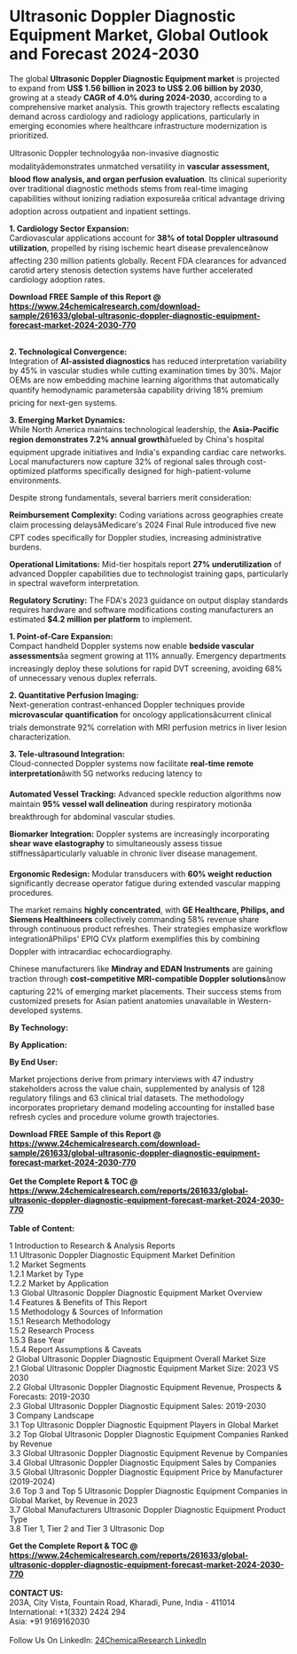 <h1>Ultrasonic Doppler Diagnostic Equipment Market, Global Outlook and Forecast 2024-2030</h1><p>The global <strong>Ultrasonic Doppler Diagnostic Equipment market</strong> is projected to expand from <strong>US$ 1.56 billion in 2023 to US$ 2.06 billion by 2030</strong>, growing at a steady <strong>CAGR of 4.0% during 2024-2030</strong>, according to a comprehensive market analysis. This growth trajectory reflects escalating demand across cardiology and radiology applications, particularly in emerging economies where healthcare infrastructure modernization is prioritized.</p><p>Ultrasonic Doppler technologyâa non-invasive diagnostic modalityâdemonstrates unmatched versatility in <strong>vascular assessment, blood flow analysis, and organ perfusion evaluation</strong>. Its clinical superiority over traditional diagnostic methods stems from real-time imaging capabilities without ionizing radiation exposureâa critical advantage driving adoption across outpatient and inpatient settings.</p><p><strong>1. Cardiology Sector Expansion:</strong><br>
Cardiovascular applications account for <strong>38% of total Doppler ultrasound utilization</strong>, propelled by rising ischemic heart disease prevalenceânow affecting 230 million patients globally. Recent FDA clearances for advanced carotid artery stenosis detection systems have further accelerated cardiology adoption rates.</p><div><b>Download FREE Sample of this Report @ 
            <a href="https://www.24chemicalresearch.com/download-sample/261633/global-ultrasonic-doppler-diagnostic-equipment-forecast-market-2024-2030-770">
            https://www.24chemicalresearch.com/download-sample/261633/global-ultrasonic-doppler-diagnostic-equipment-forecast-market-2024-2030-770</a></b></div><br><p><strong>2. Technological Convergence:</strong><br>
Integration of <strong>AI-assisted diagnostics</strong> has reduced interpretation variability by 45% in vascular studies while cutting examination times by 30%. Major OEMs are now embedding machine learning algorithms that automatically quantify hemodynamic parametersâa capability driving 18% premium pricing for next-gen systems.</p><p><strong>3. Emerging Market Dynamics:</strong><br>
While North America maintains technological leadership, the <strong>Asia-Pacific region demonstrates 7.2% annual growth</strong>âfueled by China's hospital equipment upgrade initiatives and India's expanding cardiac care networks. Local manufacturers now capture 32% of regional sales through cost-optimized platforms specifically designed for high-patient-volume environments.</p><p>Despite strong fundamentals, several barriers merit consideration:</p><p><strong>Reimbursement Complexity:</strong> Coding variations across geographies create claim processing delaysâMedicare's 2024 Final Rule introduced five new CPT codes specifically for Doppler studies, increasing administrative burdens.</p><p><strong>Operational Limitations:</strong> Mid-tier hospitals report <strong>27% underutilization</strong> of advanced Doppler capabilities due to technologist training gaps, particularly in spectral waveform interpretation.</p><p><strong>Regulatory Scrutiny:</strong> The FDA's 2023 guidance on output display standards requires hardware and software modifications costing manufacturers an estimated <strong>$4.2 million per platform</strong> to implement.</p><p><strong>1. Point-of-Care Expansion:</strong><br>
Compact handheld Doppler systems now enable <strong>bedside vascular assessments</strong>âa segment growing at 11% annually. Emergency departments increasingly deploy these solutions for rapid DVT screening, avoiding 68% of unnecessary venous duplex referrals.</p><p><strong>2. Quantitative Perfusion Imaging:</strong><br>
Next-generation contrast-enhanced Doppler techniques provide <strong>microvascular quantification</strong> for oncology applicationsâcurrent clinical trials demonstrate 92% correlation with MRI perfusion metrics in liver lesion characterization.</p><p><strong>3. Tele-ultrasound Integration:</strong><br>
Cloud-connected Doppler systems now facilitate <strong>real-time remote interpretation</strong>âwith 5G networks reducing latency to 

</p><p><strong>Automated Vessel Tracking:</strong> Advanced speckle reduction algorithms now maintain <strong>95% vessel wall delineation</strong> during respiratory motionâa breakthrough for abdominal vascular studies.</p><p><strong>Biomarker Integration:</strong> Doppler systems are increasingly incorporating <strong>shear wave elastography</strong> to simultaneously assess tissue stiffnessâparticularly valuable in chronic liver disease management.</p><p><strong>Ergonomic Redesign:</strong> Modular transducers with <strong>60% weight reduction</strong> significantly decrease operator fatigue during extended vascular mapping procedures.</p><p>The market remains <strong>highly concentrated</strong>, with <strong>GE Healthcare, Philips, and Siemens Healthineers</strong> collectively commanding 58% revenue share through continuous product refreshes. Their strategies emphasize workflow integrationâPhilips' EPIQ CVx platform exemplifies this by combining Doppler with intracardiac echocardiography.</p><p>Chinese manufacturers like <strong>Mindray and EDAN Instruments</strong> are gaining traction through <strong>cost-competitive MRI-compatible Doppler solutions</strong>ânow capturing 22% of emerging market placements. Their success stems from customized presets for Asian patient anatomies unavailable in Western-developed systems.</p><p><strong>By Technology:</strong></p><p><strong>By Application:</strong></p><p><strong>By End User:</strong></p><p>Market projections derive from primary interviews with 47 industry stakeholders across the value chain, supplemented by analysis of 128 regulatory filings and 63 clinical trial datasets. The methodology incorporates proprietary demand modeling accounting for installed base refresh cycles and procedure volume growth trajectories.</p><div><b>Download FREE Sample of this Report @ 
            <a href="https://www.24chemicalresearch.com/download-sample/261633/global-ultrasonic-doppler-diagnostic-equipment-forecast-market-2024-2030-770">
            https://www.24chemicalresearch.com/download-sample/261633/global-ultrasonic-doppler-diagnostic-equipment-forecast-market-2024-2030-770</a></b></div><br><div><b>Get the Complete Report & TOC @ 
            <a href="https://www.24chemicalresearch.com/reports/261633/global-ultrasonic-doppler-diagnostic-equipment-forecast-market-2024-2030-770">
            https://www.24chemicalresearch.com/reports/261633/global-ultrasonic-doppler-diagnostic-equipment-forecast-market-2024-2030-770</a></b></div><br>
            <b>Table of Content:</b><p>1 Introduction to Research & Analysis Reports<br />
    1.1 Ultrasonic Doppler Diagnostic Equipment Market Definition<br />
    1.2 Market Segments<br />
        1.2.1 Market by Type<br />
        1.2.2 Market by Application<br />
    1.3 Global Ultrasonic Doppler Diagnostic Equipment Market Overview<br />
    1.4 Features & Benefits of This Report<br />
    1.5 Methodology & Sources of Information<br />
        1.5.1 Research Methodology<br />
        1.5.2 Research Process<br />
        1.5.3 Base Year<br />
        1.5.4 Report Assumptions & Caveats<br />
2 Global Ultrasonic Doppler Diagnostic Equipment Overall Market Size<br />
    2.1 Global Ultrasonic Doppler Diagnostic Equipment Market Size: 2023 VS 2030<br />
    2.2 Global Ultrasonic Doppler Diagnostic Equipment Revenue, Prospects & Forecasts: 2019-2030<br />
    2.3 Global Ultrasonic Doppler Diagnostic Equipment Sales: 2019-2030<br />
3 Company Landscape<br />
    3.1 Top Ultrasonic Doppler Diagnostic Equipment Players in Global Market<br />
    3.2 Top Global Ultrasonic Doppler Diagnostic Equipment Companies Ranked by Revenue<br />
    3.3 Global Ultrasonic Doppler Diagnostic Equipment Revenue by Companies<br />
    3.4 Global Ultrasonic Doppler Diagnostic Equipment Sales by Companies<br />
    3.5 Global Ultrasonic Doppler Diagnostic Equipment Price by Manufacturer (2019-2024)<br />
    3.6 Top 3 and Top 5 Ultrasonic Doppler Diagnostic Equipment Companies in Global Market, by Revenue in 2023<br />
    3.7 Global Manufacturers Ultrasonic Doppler Diagnostic Equipment Product Type<br />
    3.8 Tier 1, Tier 2 and Tier 3 Ultrasonic Dop</p><div><b>Get the Complete Report & TOC @ 
            <a href="https://www.24chemicalresearch.com/reports/261633/global-ultrasonic-doppler-diagnostic-equipment-forecast-market-2024-2030-770">
            https://www.24chemicalresearch.com/reports/261633/global-ultrasonic-doppler-diagnostic-equipment-forecast-market-2024-2030-770</a></b></div><br><b>CONTACT US:</b><br>
            203A, City Vista, Fountain Road, Kharadi, Pune, India - 411014<br>
            International: +1(332) 2424 294<br>
            Asia: +91 9169162030 <br><br>
            Follow Us On LinkedIn: <a href="https://www.linkedin.com/company/24chemicalresearch/">24ChemicalResearch LinkedIn</a>